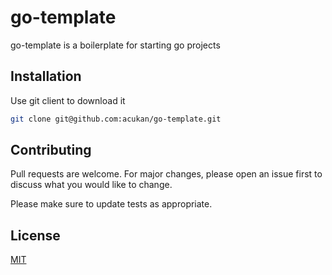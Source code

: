 # go-template

go-template is a boilerplate for starting go projects

## Installation

Use git client to download it

```bash
git clone git@github.com:acukan/go-template.git
```

## Contributing
Pull requests are welcome. For major changes, please open an issue first to discuss what you would like to change.

Please make sure to update tests as appropriate.

## License
[MIT](https://choosealicense.com/licenses/mit/)